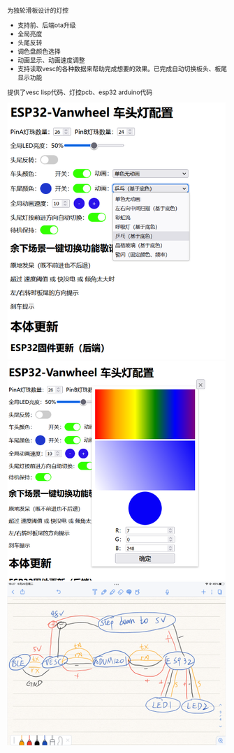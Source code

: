 为独轮滑板设计的灯控
* 支持前、后端ota升级
* 全局亮度
* 头尾反转
* 调色盘颜色选择
* 动画显示、动画速度调整
* 支持读取vesc的各种数据来帮助完成想要的效果。已完成自动切换板头、板尾显示功能

提供了vesc lisp代码、灯控pcb、esp32 arduino代码

<img src="1.png" width="500"/>
<img src="3.png" width="500"/>

<img src="2.png" width="500"/>
